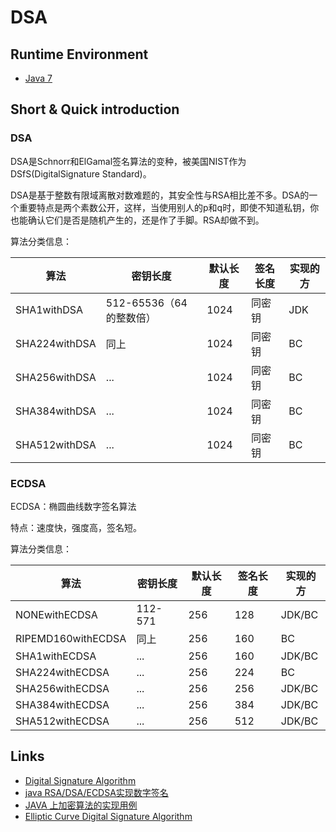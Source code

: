 # DSA

## Runtime Environment
- [Java 7](http://www.oracle.com/technetwork/java/javase/downloads/jdk6downloads-1902814.html)

## Short & Quick introduction

### DSA
DSA是Schnorr和ElGamal签名算法的变种，被美国NIST作为DSfS(DigitalSignature Standard)。

DSA是基于整数有限域离散对数难题的，其安全性与RSA相比差不多。DSA的一个重要特点是两个素数公开，这样，当使用别人的p和q时，即使不知道私钥，你也能确认它们是否是随机产生的，还是作了手脚。RSA却做不到。

算法分类信息：

算法 | 密钥长度 | 默认长度 | 签名长度 | 实现的方
------|------|----|----|----
SHA1withDSA | 512-65536（64的整数倍） | 1024 | 同密钥 | JDK
SHA224withDSA | 同上 | 1024 | 同密钥 | BC
SHA256withDSA | ... | 1024 | 同密钥 | BC
SHA384withDSA | ... | 1024 | 同密钥 | BC
SHA512withDSA | ... | 1024 | 同密钥 | BC

### ECDSA
ECDSA：椭圆曲线数字签名算法

特点：速度快，强度高，签名短。

算法分类信息：

算法 | 密钥长度 | 默认长度 | 签名长度 | 实现的方
------|------|----|----|----
NONEwithECDSA | 112-571 | 256 | 128 | JDK/BC
RIPEMD160withECDSA | 同上 | 256 | 160 | BC
SHA1withECDSA | ... | 256 | 160 | JDK/BC
SHA224withECDSA | ... | 256 | 224 | BC
SHA256withECDSA | ... | 256 | 256 | JDK/BC
SHA384withECDSA | ... | 256 | 384 | JDK/BC
SHA512withECDSA | ... | 256 | 512 | JDK/BC

## Links
- [Digital Signature Algorithm](http://www.java2s.com/Tutorial/Java/0490__Security/0320__Digital-Signature-Algorithm.htm)
- [java RSA/DSA/ECDSA实现数字签名](http://blog.csdn.net/caiandyong/article/details/50282889)
- [JAVA 上加密算法的实现用例](https://www.ibm.com/developerworks/cn/java/l-security/)
- [Elliptic Curve Digital Signature Algorithm](https://en.wikipedia.org/wiki/Elliptic_Curve_Digital_Signature_Algorithm)
